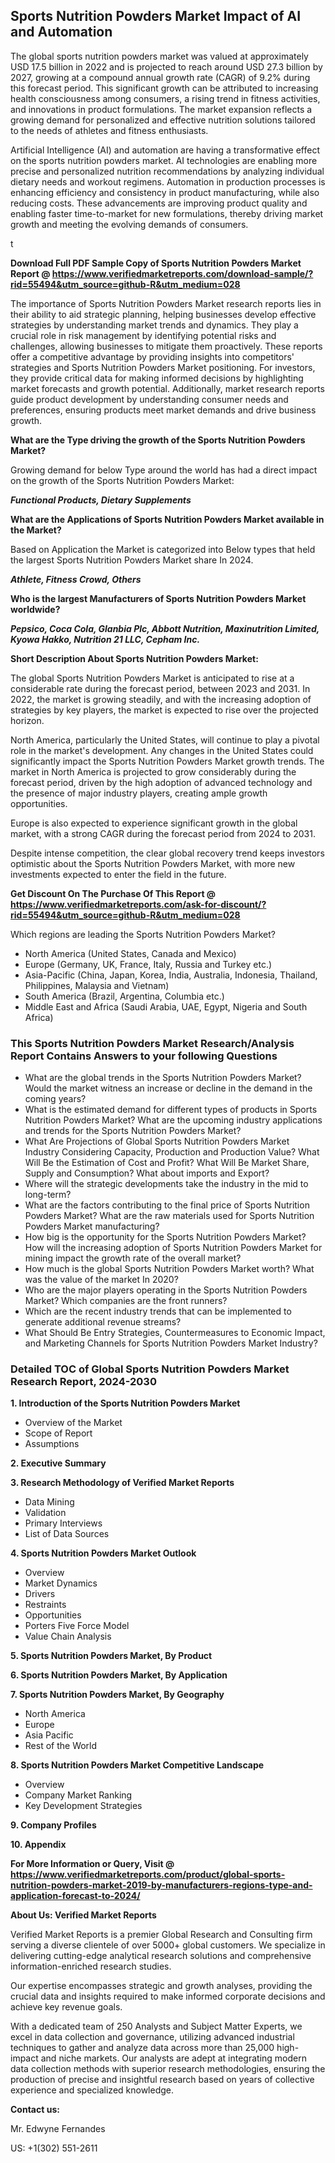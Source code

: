 <h2>Sports Nutrition Powders Market Impact of AI and Automation</h2><p>The global sports nutrition powders market was valued at approximately USD 17.5 billion in 2022 and is projected to reach around USD 27.3 billion by 2027, growing at a compound annual growth rate (CAGR) of 9.2% during this forecast period. This significant growth can be attributed to increasing health consciousness among consumers, a rising trend in fitness activities, and innovations in product formulations. The market expansion reflects a growing demand for personalized and effective nutrition solutions tailored to the needs of athletes and fitness enthusiasts.</p><p>Artificial Intelligence (AI) and automation are having a transformative effect on the sports nutrition powders market. AI technologies are enabling more precise and personalized nutrition recommendations by analyzing individual dietary needs and workout regimens. Automation in production processes is enhancing efficiency and consistency in product manufacturing, while also reducing costs. These advancements are improving product quality and enabling faster time-to-market for new formulations, thereby driving market growth and meeting the evolving demands of consumers.</p>t</p><p id="" class=""><strong>Download Full PDF Sample Copy of Sports Nutrition Powders Market Report @ <a href="https://www.verifiedmarketreports.com/download-sample/?rid=55494&utm_source=github-R&utm_medium=028" target="_blank">https://www.verifiedmarketreports.com/download-sample/?rid=55494&utm_source=github-R&utm_medium=028</a></strong></p><p>The importance of&nbsp;Sports Nutrition Powders Market research reports lies in their ability to aid strategic planning, helping businesses develop effective strategies by understanding market trends and dynamics. They play a crucial role in risk management by identifying potential risks and challenges, allowing businesses to mitigate them proactively. These reports offer a competitive advantage by providing insights into competitors' strategies and Sports Nutrition Powders Market positioning. For investors, they provide critical data for making informed decisions by highlighting market forecasts and growth potential. Additionally, market research reports guide product development by understanding consumer needs and preferences, ensuring products meet market demands and drive business growth.</p><p><strong>What are the&nbsp;Type driving the growth of the Sports Nutrition Powders Market?</strong></p><p id="" class="">Growing demand for below Type around the world has had a direct impact on the growth of the Sports Nutrition Powders Market:</p><em><strong>Functional Products, Dietary Supplements</strong></em></p><strong>What are the&nbsp;Applications&nbsp;of Sports Nutrition Powders Market available in the Market?</strong></p><p id="" class="">Based on Application the Market is categorized into Below types that held the largest Sports Nutrition Powders Market share In 2024.</p><em><strong>Athlete, Fitness Crowd, Others</strong></em></p><strong>Who is the largest Manufacturers of Sports Nutrition Powders Market worldwide?</strong></p><p><em><strong>Pepsico, Coca Cola, Glanbia Plc, Abbott Nutrition, Maxinutrition Limited, Kyowa Hakko, Nutrition 21 LLC, Cepham Inc.</strong></em></p><p id="" class=""><strong>Short Description About Sports Nutrition Powders Market:</strong></p><p>The global Sports Nutrition Powders Market is anticipated to rise at a considerable rate during the forecast period, between 2023 and 2031. In 2022, the market is growing steadily, and with the increasing adoption of strategies by key players, the market is expected to rise over the projected horizon.</p><p>North America, particularly the United States, will continue to play a pivotal role in the market's development. Any changes in the United States could significantly impact the Sports Nutrition Powders Market growth trends. The market in North America is projected to grow considerably during the forecast period, driven by the high adoption of advanced technology and the presence of major industry players, creating ample growth opportunities.</p><p>Europe is also expected to experience significant growth in the global market, with a strong CAGR during the forecast period from 2024 to 2031.</p><p>Despite intense competition, the clear global recovery trend keeps investors optimistic about the Sports Nutrition Powders Market, with more new investments expected to enter the field in the future.</p><p id="" class=""><strong>Get Discount On The Purchase Of This Report @ <a href="https://www.verifiedmarketreports.com/ask-for-discount/?rid=55494&utm_source=github-R&utm_medium=028" target="_blank">https://www.verifiedmarketreports.com/ask-for-discount/?rid=55494&utm_source=github-R&utm_medium=028</a></strong></p>Which regions are leading the Sports Nutrition Powders Market?</p><ul><li>North America (United States, Canada and Mexico)</li><li>Europe (Germany, UK, France, Italy, Russia and Turkey etc.)</li><li>Asia-Pacific (China, Japan, Korea, India, Australia, Indonesia, Thailand, Philippines, Malaysia and Vietnam)</li><li>South America (Brazil, Argentina, Columbia etc.)</li><li>Middle East and Africa (Saudi Arabia, UAE, Egypt, Nigeria and South Africa)</li></ul><h3 id="" class="">This Sports Nutrition Powders Market Research/Analysis Report Contains Answers to your following Questions</h3><ul><li>What are the global trends in the Sports Nutrition Powders Market? Would the market witness an increase or decline in the demand in the coming years?</li><li>What is the estimated demand for different types of products in Sports Nutrition Powders Market? What are the upcoming industry applications and trends for the Sports Nutrition Powders Market?</li><li>What Are Projections of Global Sports Nutrition Powders Market Industry Considering Capacity, Production and Production Value? What Will Be the Estimation of Cost and Profit? What Will Be Market Share, Supply and Consumption? What about imports and Export?</li><li>Where will the strategic developments take the industry in the mid to long-term?</li><li>What are the factors contributing to the final price of Sports Nutrition Powders Market? What are the raw materials used for Sports Nutrition Powders Market manufacturing?</li><li>How big is the opportunity for the Sports Nutrition Powders Market? How will the increasing adoption of Sports Nutrition Powders Market for mining impact the growth rate of the overall market?</li><li>How much is the global Sports Nutrition Powders Market worth? What was the value of the market In 2020?</li><li>Who are the major players operating in the Sports Nutrition Powders Market? Which companies are the front runners?</li><li>Which are the recent industry trends that can be implemented to generate additional revenue streams?</li><li>What Should Be Entry Strategies, Countermeasures to Economic Impact, and Marketing Channels for Sports Nutrition Powders Market Industry?</li></ul><h3 id="" class="">Detailed TOC of Global Sports Nutrition Powders Market Research Report, 2024-2030</h3><p id="" class=""><strong>1. Introduction of the Sports Nutrition Powders Market</strong></p><ul><li>Overview of the Market</li><li>Scope of Report</li><li>Assumptions</li></ul><p id="" class=""><strong>2. Executive Summary</strong></p><p id="" class=""><strong>3. Research Methodology of Verified Market Reports</strong></p><ul><li>Data Mining</li><li>Validation</li><li>Primary Interviews</li><li>List of Data Sources</li></ul><p id="" class=""><strong>4. Sports Nutrition Powders Market Outlook</strong></p><ul><li>Overview</li><li>Market Dynamics</li><li>Drivers</li><li>Restraints</li><li>Opportunities</li><li>Porters Five Force Model</li><li>Value Chain Analysis</li></ul><p id="" class=""><strong>5. Sports Nutrition Powders Market, By Product</strong></p><p id="" class=""><strong>6. Sports Nutrition Powders Market, By Application</strong></p><p id="" class=""><strong>7. Sports Nutrition Powders Market, By Geography</strong></p><ul><li>North America</li><li>Europe</li><li>Asia Pacific</li><li>Rest of the World</li></ul><p id="" class=""><strong>8. Sports Nutrition Powders Market Competitive Landscape</strong></p><ul><li>Overview</li><li>Company Market Ranking</li><li>Key Development Strategies</li></ul><p id="" class=""><strong>9. Company Profiles</strong></p><p id="" class=""><strong>10. Appendix</strong></p><p id="" class=""><strong>For More Information or Query, Visit @ <a href="https://www.verifiedmarketreports.com/product/global-sports-nutrition-powders-market-2019-by-manufacturers-regions-type-and-application-forecast-to-2024/" target="_blank">https://www.verifiedmarketreports.com/product/global-sports-nutrition-powders-market-2019-by-manufacturers-regions-type-and-application-forecast-to-2024/</a></strong></p><p id="" class=""><strong>About Us: Verified Market Reports</strong></p><p id="" class="">Verified Market Reports is a premier Global Research and Consulting firm serving a diverse clientele of over 5000+ global customers. We specialize in delivering cutting-edge analytical research solutions and comprehensive information-enriched research studies.</p><p id="" class="">Our expertise encompasses strategic and growth analyses, providing the crucial data and insights required to make informed corporate decisions and achieve key revenue goals.</p><p id="" class="">With a dedicated team of 250 Analysts and Subject Matter Experts, we excel in data collection and governance, utilizing advanced industrial techniques to gather and analyze data across more than 25,000 high-impact and niche markets. Our analysts are adept at integrating modern data collection methods with superior research methodologies, ensuring the production of precise and insightful research based on years of collective experience and specialized knowledge.</p><p id="" class=""><strong>Contact us:</strong></p><p id="" class="">Mr. Edwyne Fernandes</p><p id="" class="">US: +1(302) 551-2611</p>